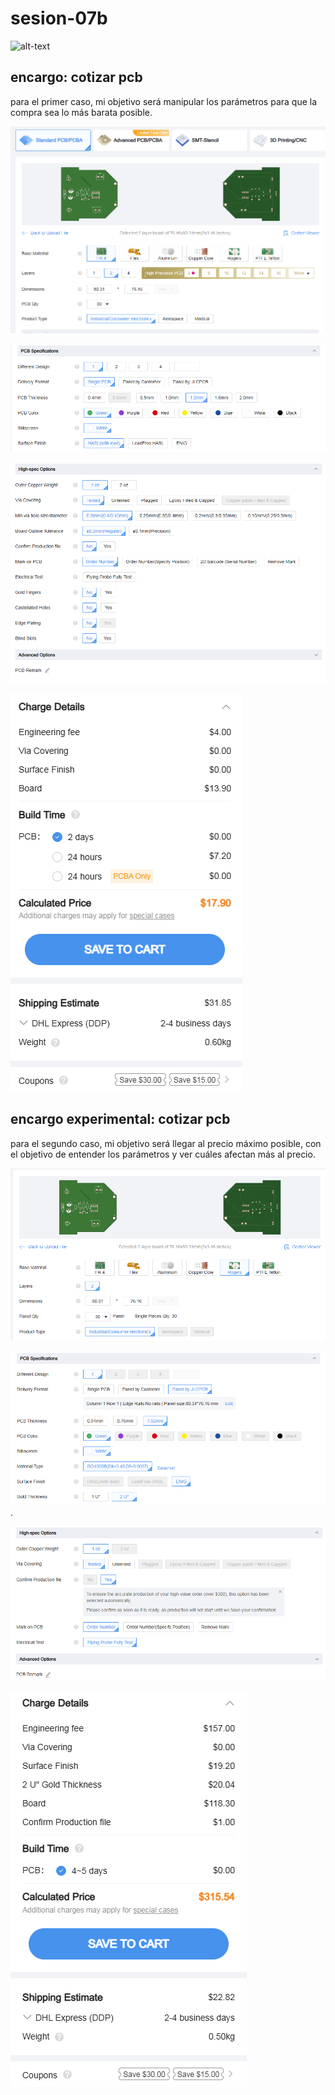 # sesion-07b

![alt-text](./archivos/tme-07b-apunte.png)

## encargo: cotizar pcb

para el primer caso, mi objetivo será manipular los parámetros para que la compra sea lo más barata posible.

![sección principal sitio "jlcpcb"](./archivos/tme-07b-section1.png)

![sección secundaria sitio "jlcpcb"](./archivos/tme-07b-section2.png)

![sección de parámetros especiales sitio "jlcpcb"](./archivos/tme-07b-section3.png)

![sección cobro sitio "jlcpcb"](./archivos/tme-07b-sectionBoleta.png)


## encargo experimental: cotizar pcb 

para el segundo caso, mi objetivo será llegar al precio máximo posible, con el objetivo de entender los parámetros y ver cuáles afectan más al precio.

![sección principal sitio "jlcpcb"](./archivos/tme-07b-expSection1.png)

![sección secundaria sitio "jlcpcb"](./archivos/tme-07b-expSection2.png).

![sección de parámetros especiales sitio "jlcpcb"](./archivos/tme-07b-expSection3.png)

![sección cobro sitio "jlcpcb"](./archivos/tme-07b-expSectionBoleta.png)
